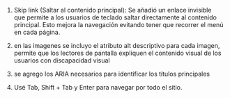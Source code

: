 1. Skip link (Saltar al contenido principal): Se añadió un enlace invisible que permite a los usuarios de teclado saltar directamente al contenido principal. Esto mejora la navegación evitando tener que recorrer el menú en cada página.

2. en las imagenes se incluyo el atributo alt descriptivo para cada imagen, permite que los lectores de pantalla expliquen el contenido visual de los usuarios con discapacidad visual

3. se agrego los ARIA necesarios para identificar los titulos principales

4. Usé Tab, Shift + Tab y Enter para navegar por todo el sitio.
